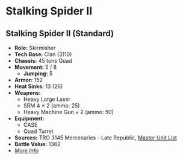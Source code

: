 # Stalking Spider II
## Stalking Spider II (Standard)
- **Role:** Skirmisher
- **Tech Base:** Clan (3110)
- **Chassis:** 45 tons Quad
- **Movement:** 5 / 8
  - **Jumping:** 5
- **Armor:** 152
- **Heat Sinks:** 13 (26)
- **Weapons:**
  - Heavy Large Laser
  - SRM 4 × 2 (ammo: 25)
  - Heavy Machine Gun × 2 (ammo: 50)
- **Equipment:**
  - CASE
  - Quad Turret
- **Sources:** TRO 3145 Mercenaries - Late Republic, [Master Unit List](http://masterunitlist.info/Unit/Details/6553/stalking-spider-ii-standard)
- **Battle Value:** 1362
- [*More Info*](stalking_spider_ii/stalking_spider_ii_standard.md)

